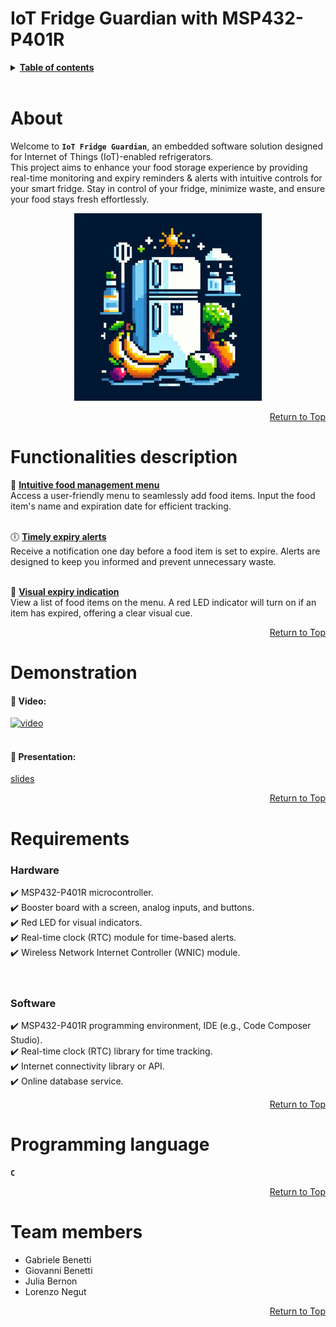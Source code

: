# IoT Fridge Guardian with MSP432-P401R

<details>
<summary><ins><b>Table of contents</b></ins></summary>

1. [About project](#about)
2. [Functionalities description](#functionalities-description)
3. [Demonstration](#demonstration)
4. [Requirements](#requirements)
5. [Programming language](#programming-language)
6. [Team members & contributions](#team-members)

</details>
<br>



# About

Welcome to **`IoT Fridge Guardian`**, an embedded software solution designed for Internet of Things (IoT)-enabled refrigerators.  
This project aims to enhance your food storage experience by providing real-time monitoring and expiry reminders & alerts with intuitive controls for your smart fridge.
Stay in control of your fridge, minimize waste, and ensure your food stays fresh effortlessly.

<div align="center">
  <a> <img src="/Images/fridgeLogo.jpg" width="300" height="300"> </a>
</div>

<div align="right">
    
[Return to Top](#table-of-contents)

</div>



# Functionalities description

:meat_on_bone: <ins>**Intuitive food management menu**</ins>  
Access a user-friendly menu to seamlessly add food items. Input the food item's name and expiration date for efficient tracking.
<br><br>

:clock6: <ins>**Timely expiry alerts**</ins>  
Receive a notification one day before a food item is set to expire. Alerts are designed to keep you informed and prevent unnecessary waste.
<br><br>

:red_circle: <ins>**Visual expiry indication**</ins>  
View a list of food items on the menu. A red LED indicator will turn on if an item has expired, offering a clear visual cue.

<div align="right">
    
[Return to Top](#table-of-contents)

</div>



# Demonstration

#### :movie_camera: Video:  
[![video](http://img.youtube.com/vi/YOUTUBE_VIDEO_ID_HERE/0.jpg)](http://www.youtube.com/watch?v=YOUTUBE_VIDEO_ID_HERE "Video Title")
<br><br>

#### :paperclip: Presentation:  
[slides](...link)

<div align="right">
    
[Return to Top](#table-of-contents)

</div>



# Requirements

### **Hardware**

  :heavy_check_mark: MSP432-P401R microcontroller.  
  :heavy_check_mark: Booster board with a screen, analog inputs, and buttons.  
  :heavy_check_mark: Red LED for visual indicators.  
  :heavy_check_mark: Real-time clock (RTC) module for time-based alerts.  
  :heavy_check_mark: Wireless Network Internet Controller (WNIC) module.  
<br><br>

### **Software**

  :heavy_check_mark: MSP432-P401R programming environment, IDE (e.g., Code Composer Studio).  
  :heavy_check_mark: Real-time clock (RTC) library for time tracking.  
  :heavy_check_mark: Internet connectivity library or API.  
  :heavy_check_mark: Online database service.  

<div align="right">
    
[Return to Top](#table-of-contents)

</div>



# Programming language

**`C`**

<div align="right">
    
[Return to Top](#table-of-contents)

</div>



# Team members

- Gabriele Benetti  
- Giovanni Benetti  
- Julia Bernon  
- Lorenzo Negut  

<div align="right">
    
[Return to Top](#table-of-contents)

</div>
